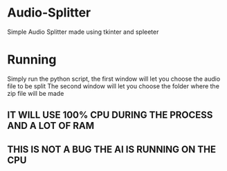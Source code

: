 # Audio-Splitter
Simple Audio Splitter made using tkinter and spleeter

# Running
Simply run the python script, the first window will let you choose the audio file to be split
The second window will let you choose the folder where the zip file will be made

## IT WILL USE 100% CPU DURING THE PROCESS AND A LOT OF RAM 
## THIS IS NOT A BUG THE AI IS RUNNING ON THE CPU

